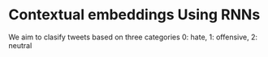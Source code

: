 # Contextual embeddings Using RNNs
 We aim to clasify tweets based on three categories 0: hate, 1: offensive, 2: neutral
